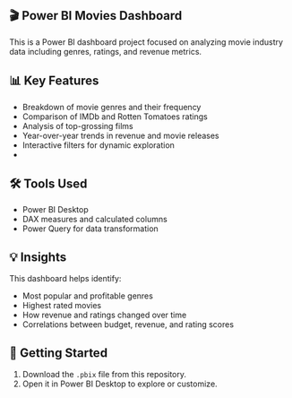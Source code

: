 ## 🎬 Power BI Movies Dashboard

This is a Power BI dashboard project focused on analyzing movie industry data including genres, ratings, and revenue metrics.

## 📊 Key Features

- Breakdown of movie genres and their frequency
- Comparison of IMDb and Rotten Tomatoes ratings
- Analysis of top-grossing films
- Year-over-year trends in revenue and movie releases
- Interactive filters for dynamic exploration
- 
## 🛠 Tools Used

- Power BI Desktop
- DAX measures and calculated columns
- Power Query for data transformation

## 💡 Insights

This dashboard helps identify:

- Most popular and profitable genres
- Highest rated movies
- How revenue and ratings changed over time
- Correlations between budget, revenue, and rating scores

## 🚀 Getting Started

1. Download the `.pbix` file from this repository.
2. Open it in Power BI Desktop to explore or customize.

